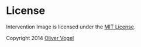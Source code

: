 # License

Intervention Image is licensed under the [MIT License](http://opensource.org/licenses/MIT).

Copyright 2014 [Oliver Vogel](http://olivervogel.net/)
